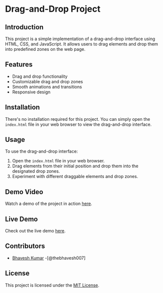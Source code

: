 # Drag-and-Drop Project

## Introduction

This project is a simple implementation of a drag-and-drop interface using HTML, CSS, and JavaScript. It allows users to drag elements and drop them into predefined zones on the web page.

## Features

- Drag and drop functionality
- Customizable drag and drop zones
- Smooth animations and transitions
- Responsive design

## Installation

There's no installation required for this project. You can simply open the `index.html` file in your web browser to view the drag-and-drop interface.

## Usage

To use the drag-and-drop interface:

1. Open the `index.html` file in your web browser.
2. Drag elements from their initial position and drop them into the designated drop zones.
3. Experiment with different draggable elements and drop zones.

## Demo Video

Watch a demo of the project in action [here](https://drive.google.com/file/d/1JY3onUaN0CsSMA1QI4xKU1ln_8JTqwMq/view?usp=sharing).

## Live Demo

Check out the live demo [here](https://drag-and-drop-image.netlify.app/).

## Contributors

- [Bhavesh Kumar](https://github.com/thebhaavesh007) -[@thebhavesh007]

## License

This project is licensed under the [MIT License](LICENSE).
